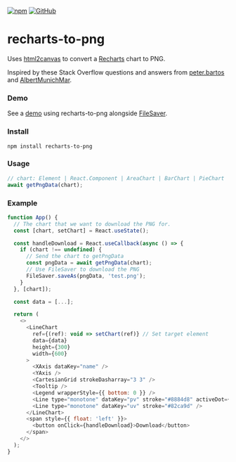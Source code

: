 [![npm](https://img.shields.io/npm/v/recharts-to-png)](https://www.npmjs.com/package/recharts-to-png)
[![GitHub](https://img.shields.io/github/license/brammitch/recharts-to-png)](LICENSE)

# recharts-to-png

Uses [html2canvas](https://github.com/niklasvh/html2canvas) to convert a [Recharts](https://github.com/recharts/recharts) chart to PNG.

Inspired by these Stack Overflow questions and answers from [peter.bartos](https://stackoverflow.com/questions/45086005/recharts-component-to-png/56223127?noredirect=1#comment100914961_56223127) and [AlbertMunichMar](https://stackoverflow.com/questions/57206626/download-chart-as-png-format-in-react-without-overwriting-the-dom).

### Demo

See a [demo](https://csb-dyy8q.netlify.app/) using recharts-to-png alongside [FileSaver](https://www.npmjs.com/package/file-saver).

### Install

```
npm install recharts-to-png
```

### Usage

```javascript
// chart: Element | React.Component | AreaChart | BarChart | PieChart | etc.
await getPngData(chart);
```

### Example

```javascript
function App() {
  // The chart that we want to download the PNG for.
  const [chart, setChart] = React.useState();

  const handleDownload = React.useCallback(async () => {
    if (chart !== undefined) {
      // Send the chart to getPngData
      const pngData = await getPngData(chart);
      // Use FileSaver to download the PNG
      FileSaver.saveAs(pngData, 'test.png');
    }
  }, [chart]);

  const data = [...];

  return (
    <>
      <LineChart
        ref={(ref): void => setChart(ref)} // Set target element
        data={data}
        height={300}
        width={600}
      >
        <XAxis dataKey="name" />
        <YAxis />
        <CartesianGrid strokeDasharray="3 3" />
        <Tooltip />
        <Legend wrapperStyle={{ bottom: 0 }} />
        <Line type="monotone" dataKey="pv" stroke="#8884d8" activeDot={{ r: 8 }} />
        <Line type="monotone" dataKey="uv" stroke="#82ca9d" />
      </LineChart>
      <span style={{ float: 'left' }}>
        <button onClick={handleDownload}>Download</button>
      </span>
    </>
  );
}
```
